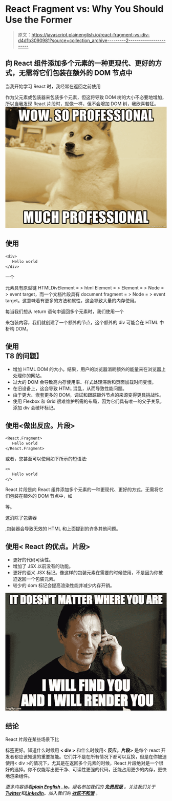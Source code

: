 # React Fragment vs: Why You Should Use the Former

> 原文：<https://javascript.plainenglish.io/react-fragment-vs-div-d4d1b3090981?source=collection_archive---------2----------------------->

## 向 React 组件添加多个元素的一种更现代、更好的方式，无需将它们包装在额外的 DOM 节点中

当我开始学习 React 时，我经常在返回之前使用

作为父元素或包装器来包装多个元素，但这将导致 DOM 树的大小不必要地增加，所以当我发现 React 片段时，就像一样，但不会增加 DOM 树，我欣喜若狂。![](img/2945269d334a3d34d5ac77ccd22738ba.png)

## **使用<div>**

```
<div>
   Hello world
</div>
```

一个

元素具有原型链 HTMLDivElement = > html Element = > Element = > Node = > event target，而一个文档片段具有 document fragment = > Node = > event target。这意味着有更多的方法和属性，这会导致大量的内存使用。

每当我们想从 return 语句中返回多个元素时，我们使用一个

来包装内容，我们就创建了一个额外的节点，这个额外的 div 可能会在 HTML 中析构 DOM。

## **使用<div>T8 的问题】**

*   增加 HTML DOM 的大小。结果，用户的浏览器消耗额外的能量来在浏览器上处理你的网站。
*   过大的 DOM 会导致高内存使用率、样式处理滞后和页面加载时间变慢。
*   在旧设备上，这会导致 HTML 混乱，从而导致性能问题。
*   由于更大、嵌套更多的 DOM，调试和跟踪额外节点的来源变得更具挑战性。
*   使用 Flexbox 和 Grid 很难维护所需的布局，因为它们具有唯一的父子关系，添加 div 会破坏标记。

## **使用<做出反应。片段>**

```
<React.Fragment>
   Hello world
</React.Fragment>
```

或者，您甚至可以使用如下所示的短语法:

```
<>
   Hello world
</>
```

React 片段是向 React 组件添加多个元素的一种更现代、更好的方式，无需将它们包装在额外的 DOM 节点中，如

等。

这消除了包装器

,包装器会导致无效的 HTML 和上面提到的许多其他问题。

## **使用< React 的优点。片段>**

*   更好的代码可读性。
*   增加了 JSX 以前没有的功能。
*   更好的语义 JSX 标记。像这样的包装元素在需要的时候使用，不是因为你被迫返回一个包装元素。
*   较少的 dom 标记会提高渲染性能并减少内存开销。

![](img/02fa458ff0769220f5531154ef22bd99.png)

## **结论**

React 片段在某些场景下比

标签更好。知道什么时候用 **< div >** 和什么时候用< **反应。片段>** 是每个 react 开发者都应该知道的重要技能。它们并不是在所有情况下都可以互换，但是在你被迫使用< div >的情况下，尤其是在返回多个元素的时候，React 片段绝对是一个很好的选择。你不仅能写出更干净、可读性更强的代码，还能占用更少的内存，更快地渲染组件。

*更多内容请看*[***plain English . io***](https://plainenglish.io/)*。报名参加我们的* [***免费周报***](http://newsletter.plainenglish.io/) *。关注我们关于*[***Twitter***](https://twitter.com/inPlainEngHQ)*和*[***LinkedIn***](https://www.linkedin.com/company/inplainenglish/)*。加入我们的* [***社区不和谐***](https://discord.gg/GtDtUAvyhW) *。*